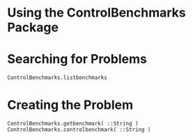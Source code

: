 # Using the ControlBenchmarks Package

# Searching for Problems

```@docs
ControlBenchmarks.listbenchmarks
```

# Creating the Problem

```@docs
ControlBenchmarks.getbenchmark( ::String )
ControlBenchmarks.controlbenchmark( ::String )
```

